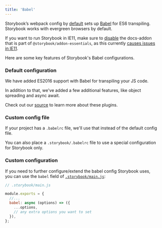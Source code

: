 ```yaml
---
title: 'Babel'
---
```


Storybook’s webpack config by [default](#default-configuration) sets up [Babel](https://babeljs.io/) for ES6 transpiling. Storybook works with evergreen browsers by default.

If you want to run Storybook in IE11, make sure to [disable](../essentials/introduction#disabling-addons) the docs-addon that is part of `@storybook/addon-essentials`, as this currently [causes issues in IE11](https://github.com/storybookjs/storybook/issues/8884).

Here are some key features of Storybook's Babel configurations.

### Default configuration

We have added ES2016 support with Babel for transpiling your JS code.

In addition to that, we've added a few additional features, like object spreading and async await.

Check out our [source](https://github.com/storybookjs/storybook/blob/master/lib/core/src/server/common/babel.js) to learn more about these plugins.

### Custom config file

If your project has a `.babelrc` file, we'll use that instead of the default config file.

You can also place a `.storybook/.babelrc` file to use a special configuration for Storybook only.

### Custom configuration

If you need to further configure/extend the babel config Storybook uses, you can use the `babel` field of [`.storybook/main.js`](./overview#configure-your-storybook-project):

```js
// .storybook/main.js

module.exports = {
  //...
  babel: async (options) => ({
    ...options,
    // any extra options you want to set
  }),
};
```
